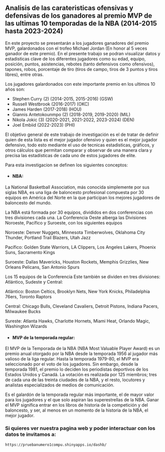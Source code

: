 ## Analisis de las carateristicas ofensivas y defensivas de los ganadores al premio MVP de las ultimas 10 temporadas de la NBA (2014-2015 hasta 2023-2024)

En este proyecto se presentarán a los jugadores ganadores del premio MVP, galardonados con el trofeo Michael Jordan (En honor al 5 veces ganador de este premio). En el presente trabajo se podran visualizar datos y estadisticas clave de los diferentes jugadores como su edad, equipo, posición, puntos, asistencias, rebotes (tanto defensivos como ofensivos), tapones, robos, porcentaje de tiro (tiros de campo, tiros de 3 puntos y tiros libres), entre otras.

Los jugadores galardonados con este importante premio en los ultimos 10 años son:

- Stephen Curry (2) (2014-2015, 2015-2016) (GSW)
- Russell Westbrook (2016-2017) (OKC)
- James Harden (2017-2018) (HOU)
- Giannis Antetokounmpo (2) (2018-2019, 2019-2020) (MIL)
- Nikola Jokic (3) (2020-2021, 2021-2022, 2023-2024) (DEN)
- Joel Embiid (2022-2023) (PHI)

El objetivo general de este trabajo de investigación es el de tratar de definir quien de esta lista es el mejor jugador ofensivo y quien es el mejor jugador defensivo, todo esto mediante el uso de tecnicas estadisticas, gráficos, y otros cálculos que permitan comparar y observar de una manera clara y precisa las estadísticas de cada uno de estos jugadores de elite.

Para esta investigacion se definen los siguientes conceptos:

- #### NBA:

La National Basketball Association, más conocida simplemente por sus siglas NBA, es una liga de baloncesto profesional compuesta por 30 equipos en América del Norte en la que participan los mejores jugadores de baloncesto del mundo.

La NBA está formada por 30 equipos, divididos en dos conferencias con tres divisiones cada una. La Conferencia Oeste alberga las Divisiones Noroeste, Pacífico y Suroeste, con los siguientes equipos

Noroeste: Denver Nuggets, Minnesota Timberwolves, Oklahoma City Thunder, Portland Trail Blazers, Utah Jazz

Pacífico: Golden State Warriors, LA Clippers, Los Angeles Lakers, Phoenix Suns, Sacramento Kings

Suroeste: Dallas Mavericks, Houston Rockets, Memphis Grizzlies, New Orleans Pelicans, San Antonio Spurs

Los 15 equipos de la Conferencia Este también se dividen en tres divisiones: Atlántico, Sudeste y Central:

Atlántico: Boston Celtics, Brooklyn Nets, New York Knicks, Philadelphia 76ers, Toronto Raptors

Central: Chicago Bulls, Cleveland Cavaliers, Detroit Pistons, Indiana Pacers, Milwaukee Bucks

Sureste: Atlanta Hawks, Charlotte Hornets, Miami Heat, Orlando Magic, Washington Wizards


- #### MVP de la temporada regular:

 El MVP de la Temporada de la NBA (NBA Most Valuable Player Award) es un premio anual otorgado por la NBA desde la temporada 1956 al jugador más valioso de la liga regular. Hasta la temporada 1979-80, el MVP era seleccionado por el voto de los jugadores. Sin embargo, desde la temporada 1981, el premio lo deciden los periodistas deportivos de los Estados Unidos y Canadá. La votación es realizada por 125 miembros; tres de cada una de las treinta ciudades de la NBA, y el resto, locutores y analistas especializados de medios de comunicación.

Es el galardón de la temporada regular más importante, el de mayor valor para los jugadores y el que solo aspiran las superestrellas de la NBA. Ganar el MVP significa entrar en los libros de historia de la competición y del baloncesto, y ser, al menos en un momento de la historia de la NBA, el mejor jugador.




### Si quieres ver nuestra pagina web y poder interactuar con los datos te invitamos a:
    https://pruebanumero1compu.shinyapps.io/dashb/
